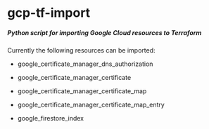 # gcp-tf-import
##### Python script for importing Google Cloud resources to Terraform



Currently the following resources can be imported:

* google_certificate_manager_dns_authorization

* google_certificate_manager_certificate

* google_certificate_manager_certificate_map

* google_certificate_manager_certificate_map_entry

* google_firestore_index



